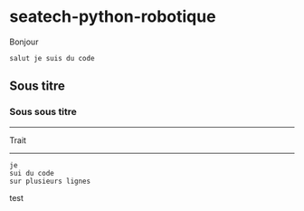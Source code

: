 # seatech-python-robotique

Bonjour

`salut je suis du code`


## Sous titre

### Sous sous titre

---
Trait

---

```
je 
sui du code
sur plusieurs lignes
```

test